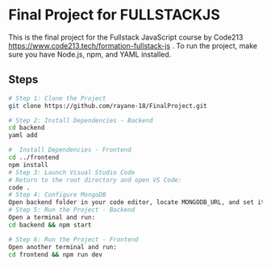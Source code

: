 # Final Project for FULLSTACKJS

This is the final project for the Fullstack JavaScript course by Code213 https://www.code213.tech/formation-fullstack-js .
To run the project, make sure you have Node.js, npm, and YAML installed.

## Steps

```bash
# Step 1: Clone the Project
git clone https://github.com/rayane-18/FinalProject.git

# Step 2: Install Dependencies - Backend
cd backend
yaml add

#  Install Dependencies - Frontend
cd ../frontend
npm install
# Step 3: Launch Visual Studio Code
# Return to the root directory and open VS Code:
code .
# Step 4: Configure MongoDB
Open backend folder in your code editor, locate MONGODB_URL, and set it to your MongoDB cluster URL.(should select MongoDB with vscode)
# Step 5: Run the Project - Backend
Open a terminal and run:
cd backend && npm start

# Step 6: Run the Project - Frontend
Open another terminal and run:
cd frontend && npm run dev


```

